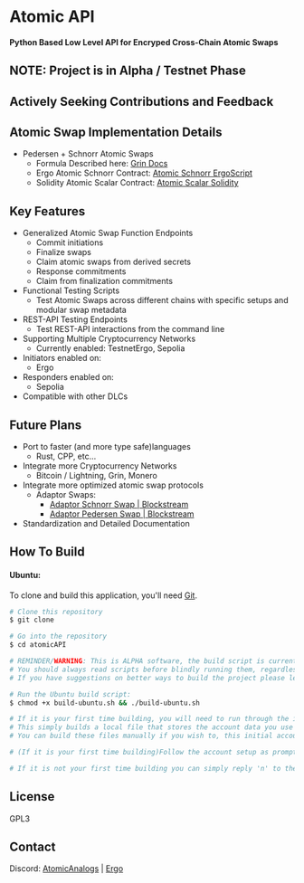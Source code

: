  # Atomic API


#### Python Based Low Level API for Encryped Cross-Chain Atomic Swaps



## NOTE: Project is in Alpha / Testnet Phase 
## Actively Seeking Contributions and Feedback

## Atomic Swap Implementation Details

* Pedersen + Schnorr Atomic Swaps 
  - Formula Described here: [Grin Docs](https://github.com/mimblewimble/grin/blob/master/doc/contracts.md#atomic-swap)
  - Ergo Atomic Schnorr Contract: [Atomic Schnorr ErgoScript](https://github.com/dzyphr/atomicAPI/blob/main/Ergo/SigmaParticle/AtomicMultiSig/py/main.py#L74)
  - Solidity Atomic Scalar Contract: [Atomic Scalar Solidity](https://github.com/dzyphr/atomicAPI/blob/main/EVM/Atomicity/AtomicMultiSigSecp256k1/contracts/AtomicMultiSigSecp256k1.sol)



## Key Features

* Generalized Atomic Swap Function Endpoints
  - Commit initiations
  - Finalize swaps 
  - Claim atomic swaps from derived secrets
  - Response commitments
  - Claim from finalization commitments
* Functional Testing Scripts
  - Test Atomic Swaps across different chains with specific setups and modular swap metadata
* REST-API Testing Endpoints
  - Test REST-API interactions from the command line
* Supporting Multiple Cryptocurrency Networks
  - Currently enabled: TestnetErgo, Sepolia
* Initiators enabled on:
  - Ergo
* Responders enabled on:
  - Sepolia
* Compatible with other DLCs

## Future Plans

* Port to faster (and more type safe)languages
  - Rust, CPP, etc...
* Integrate more Cryptocurrency Networks
  - Bitcoin / Lightning, Grin, Monero
* Integrate more optimized atomic swap protocols
  - Adaptor Swaps: 
    - [Adaptor Schnorr Swap | Blockstream](https://github.com/BlockstreamResearch/scriptless-scripts/blob/master/md/atomic-swap.md)
    - [Adaptor Pedersen Swap | Blockstream](https://github.com/BlockstreamResearch/scriptless-scripts/blob/master/md/pedersen-swap.md)
* Standardization and Detailed Documentation

## How To Build

#### Ubuntu:

To clone and build this application, you'll need [Git](https://git-scm.com).

```bash
# Clone this repository
$ git clone 

# Go into the repository
$ cd atomicAPI

# REMINDER/WARNING: This is ALPHA software, the build script is currently very make-shift and may do things you don't want.
# You should always read scripts before blindly running them, regardless please read the build script before proceeding.
# If you have suggestions on better ways to build the project please leave feedback in Issues or through Discord.

# Run the Ubuntu build script:
$ chmod +x build-ubuntu.sh && ./build-ubuntu.sh

# If it is your first time building, you will need to run through the initial account setup.
# This simply builds a local file that stores the account data you use to perform atomic swaps.
# You can build these files manually if you wish to, this initial account script is meant for convinience.

# (If it is your first time building)Follow the account setup as prompted.

# If it is not your first time building you can simply reply 'n' to the prompts to deny attempting to overwrite the account files.
```

## License

GPL3

## Contact

Discord:
[AtomicAnalogs](https://discord.gg/VDJGszpW58)  | [Ergo](https://discord.gg/ergo-platform-668903786361651200)




